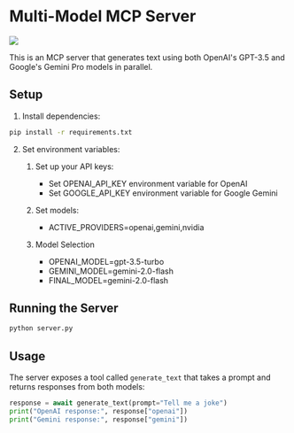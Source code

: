# Multi-Model MCP Server
![](https://miro.medium.com/v2/resize:fit:2000/format:webp/1*aSifG1EPEoTogFIhP-DY7g.png)

This is an MCP server that generates text using both OpenAI's GPT-3.5 and Google's Gemini Pro models in parallel.

## Setup

1. Install dependencies:
```bash
pip install -r requirements.txt
```

2. Set environment variables:
   1. Set up your API keys:
      - Set OPENAI_API_KEY environment variable for OpenAI
      - Set GOOGLE_API_KEY environment variable for Google Gemini
   
   2. Set models:
      - ACTIVE_PROVIDERS=openai,gemini,nvidia
   
   3. Model Selection
      - OPENAI_MODEL=gpt-3.5-turbo
      - GEMINI_MODEL=gemini-2.0-flash
      - FINAL_MODEL=gemini-2.0-flash

## Running the Server

```bash
python server.py
```

## Usage

The server exposes a tool called `generate_text` that takes a prompt and returns responses from both models:

```python
response = await generate_text(prompt="Tell me a joke")
print("OpenAI response:", response["openai"])
print("Gemini response:", response["gemini"])
```
